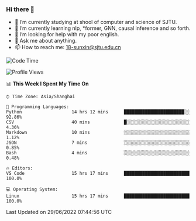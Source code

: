 ### Hi there 👋

<!--
**sunxin000/sunxin000** is a ✨ _special_ ✨ repository because its `README.md` (this file) appears on your GitHub profile.

Here are some ideas to get you started:

- 🔭 I’m currently working on ...
- 🌱 I’m currently learning ...
- 👯 I’m looking to collaborate on ...
- 🤔 I’m looking for help with ...
- 💬 Ask me about ...
- 📫 How to reach me: ...
- 😄 Pronouns: ...
- ⚡ Fun fact: ...
-->
- 🏫 I’m currently studying at shool of computer and science of SJTU.
- 🌱 I’m currently learning nlp, \*former, GNN, causal inference and so forth.
- 🤔 I’m looking for help with my poor english.
- 💬 Ask me about anything.
- 📫 How to reach me: 18-sunxin@sjtu.edu.cn
<!--START_SECTION:waka-->
![Code Time](http://img.shields.io/badge/Code%20Time-232%20hrs%2031%20mins-blue)

![Profile Views](http://img.shields.io/badge/Profile%20Views-0-blue)

📊 **This Week I Spent My Time On** 

```text
⌚︎ Time Zone: Asia/Shanghai

💬 Programming Languages: 
Python                   14 hrs 12 mins      ███████████████████████░░   92.86% 
CSV                      40 mins             █░░░░░░░░░░░░░░░░░░░░░░░░   4.36% 
Markdown                 10 mins             ░░░░░░░░░░░░░░░░░░░░░░░░░   1.12% 
JSON                     7 mins              ░░░░░░░░░░░░░░░░░░░░░░░░░   0.85% 
Bash                     4 mins              ░░░░░░░░░░░░░░░░░░░░░░░░░   0.48%

🔥 Editors: 
VS Code                  15 hrs 17 mins      █████████████████████████   100.0%

💻 Operating System: 
Linux                    15 hrs 17 mins      █████████████████████████   100.0%

```


 Last Updated on 29/06/2022 07:44:56 UTC
<!--END_SECTION:waka-->
